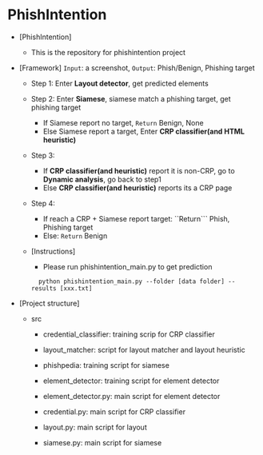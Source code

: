 # PhishIntention

- [PhishIntention]
    - This is the repository for phishintention project
    
- [Framework]
    ```Input```: a screenshot, ```Output```: Phish/Benign, Phishing target
    - Step 1: Enter <b>Layout detector</b>, get predicted elements
    - Step 2: Enter <b>Siamese</b>, siamese match a phishing target, get phishing target
        - If Siamese report no target, ```Return``` Benign, None
        - Else Siamese report a target, Enter <b>CRP classifier(and HTML heuristic)</b>

    - Step 3: 

       - If <b>CRP classifier(and heuristic)</b> report it is non-CRP, go to <b>Dynamic analysis</b>, go back to step1
       - Else <b>CRP classifier(and heuristic)</b> reports its a CRP page

    - Step 4: 
        - If reach a CRP + Siamese report target: ``Return``` Phish, Phishing target
        - Else: ```Return``` Benign

    - [Instructions]
        - Please run phishintention_main.py to get prediction
        ```
          python phishintention_main.py --folder [data folder] --results [xxx.txt]
        ```

- [Project structure]
    - src
        - credential_classifier: training scrip for CRP classifier
        - layout_matcher: script for layout matcher and layout heuristic
        - phishpedia: training script for siamese
        - element_detector: training script for element detector

        - element_detector.py: main script for element detector
        - credential.py: main script for CRP classifier
        - layout.py: main script for layout 
        - siamese.py: main script for siamese

        
